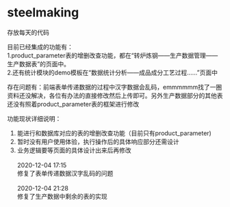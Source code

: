 # steelmaking
存放每天的代码

目前已经集成的功能有：<br>
  1.product_parameter表的增删改查功能，都在“转炉炼钢——生产数据管理——生产数据表”的页面中。<br>
  2.还有统计模块的demo模板在“数据统计分析——成品成分工艺过程……”页面中<br>
  
存在问题有：前端表单传递数据的过程中汉字数据会乱码，emmmmmm找了一圈资料还没解决，各位有办法的直接修改然后上传即可。另外生产数据部分的其他表还没有照着product_parameter表的框架进行修改<br>

功能现状详细说明：<br>
  1. 能进行和数据库对应的表的增删改查功能（目前只有product_parameter)<br>
  2. 暂时没有用户使用体验，执行操作后的具体响应部分还需设计<br> 
  3. 业务逻辑要等页面的具体设计出来后再修改<br>
<br>2020-12-04 17:15<br>
修复了表单传递数据汉字乱码的问题<br>
<br>2020-12-04 21:28<br>
修复了生产数据中剩余的表的实现
